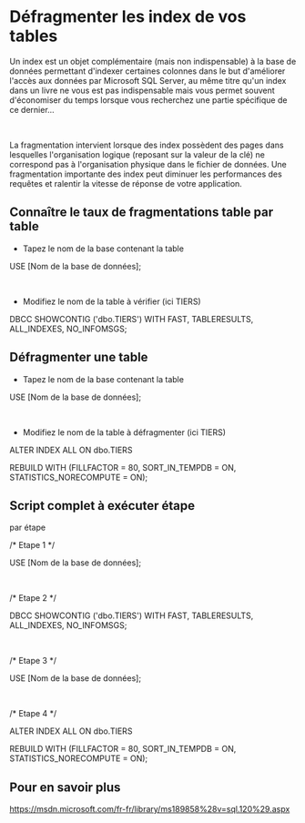 # Défragmenter les index de vos tables

Un index est un objet complémentaire (mais non indispensable) à la base 
 de données permettant d'indexer certaines colonnes dans le but d'améliorer 
 l'accès aux données par Microsoft SQL Server, 
 au même titre qu'un index dans un livre ne vous est pas indispensable 
 mais vous permet souvent d'économiser du temps lorsque vous recherchez 
 une partie spécifique de ce dernier...


 


La fragmentation intervient lorsque des index possèdent des pages dans 
 lesquelles l'organisation logique (reposant sur la valeur de la clé) ne 
 correspond pas à l'organisation physique dans le fichier de données. Une 
 fragmentation importante des index peut diminuer les performances des 
 requêtes et ralentir la vitesse de réponse de votre application.


## Connaître le taux de fragmentations table par table


* Tapez 
 le nom de la base contenant la table


USE
[Nom de la base 
 de données];


 


* Modifiez le nom de la table 
 à vérifier (ici TIERS)


DBCC SHOWCONTIG
('dbo.TIERS')
WITH 
 FAST, TABLERESULTS, 
 ALL\_INDEXES, NO\_INFOMSGS;



## Défragmenter une table


* Tapez 
 le nom de la base contenant la table


USE
[Nom de la base 
 de données];


 


* Modifiez le nom de la table 
 à défragmenter (ici TIERS)


ALTER
INDEX
ALL ON 
 dbo.TIERS


REBUILD
WITH
(FILLFACTOR
= 80,
SORT\_IN\_TEMPDB =
ON,
STATISTICS\_NORECOMPUTE =
ON);


## Script complet à exécuter étape 
 par étape


/\* Etape 1 \*/


USE
[Nom de la base 
 de données];


 


/\* Etape 2 \*/


DBCC
SHOWCONTIG ('dbo.TIERS')
WITH
FAST, TABLERESULTS,
ALL\_INDEXES, NO\_INFOMSGS;


 


/\* Etape 3 \*/


USE
[Nom de la base 
 de données];


 


/\* Etape 4 \*/


ALTER
INDEX
ALL ON 
 dbo.TIERS


REBUILD
WITH
(FILLFACTOR
= 80,
SORT\_IN\_TEMPDB =
ON,
STATISTICS\_NORECOMPUTE =
ON);


## Pour en savoir plus


<https://msdn.microsoft.com/fr-fr/library/ms189858%28v=sql.120%29.aspx> 


